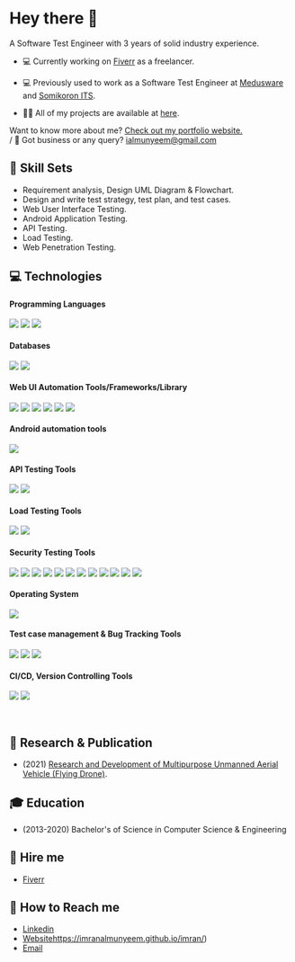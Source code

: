 # Hey there 👋

A Software Test Engineer with 3 years of solid industry experience.

- 💻 Currently working on [Fiverr](https://www.fiverr.com/munyeem) as a freelancer.

- 💻 Previously used to work as a Software Test Engineer at [Medusware](https://mediusware.com/) and [Somikoron ITS](http://www.somikoronits.com/).

- 👨‍💻 All of my projects are available at [here](https://github.com/imranalmunyeem?tab=repositories).

Want to know more about me? [Check out my portfolio website.](https://imranalmunyeem.info) <br>  /
📧 Got business or any query? [ialmunyeem@gmail.com](ialmunyeem@gmail.com)

## 💼 Skill Sets
- Requirement analysis, Design UML Diagram & Flowchart.
- Design and write test strategy, test plan, and test cases.
- Web User Interface Testing.
- Android Application Testing.
- API Testing.
- Load Testing.
- Web Penetration Testing.

## 💻 Technologies
#### Programming Languages
![](https://img.shields.io/badge/Code-JavaScript-informational?style=flat&logo=Java&logoColor=white&color=4AB197)
![](https://img.shields.io/badge/Code-Java-informational?style=flat&logo=Java&logoColor=white&color=4AB197)
![](https://img.shields.io/badge/Code-Python-informational?style=flat&logo=Python&logoColor=white&color=4AB197)


#### Databases
![](https://img.shields.io/badge/Code-MYSQL-informational?style=flat&logo=MYSQL&logoColor=white&color=4AB197)
![](https://img.shields.io/badge/Code-postgresql-informational?style=flat&logo=postgresql&logoColor=white&color=4AB197)
<br>

#### Web UI Automation Tools/Frameworks/Library
![](https://img.shields.io/badge/Test-Cypress-informational?style=flat&logo=Cypress&logoColor=white&color=4AB197)
![](https://img.shields.io/badge/Test-Mocha-informational?style=flat&logo=Mocha&logoColor=white&color=4AB197)
![](https://img.shields.io/badge/Test-Chai-informational?style=flat&logo=Chai&logoColor=white&color=4AB197)
![](https://img.shields.io/badge/Test-Selenium-informational?style=flat&logo=Selenium&logoColor=white&color=4AB197)
![](https://img.shields.io/badge/Test-TestNG-informational?style=flat&logo=TestNG&logoColor=white&color=4AB197) 
![](https://img.shields.io/badge/Test-Cucumber-informational?style=flat&logo=Cucumber&logoColor=white&color=4AB197) 
<br>

#### Android automation tools
![](https://img.shields.io/badge/Test-Appium-informational?style=flat&logo=Appium&logoColor=white&color=4AB197)
<br>

#### API Testing Tools
![](https://img.shields.io/badge/Tools-Postman-informational?style=flat&logo=Postman&logoColor=white&color=4AB197)
![](https://img.shields.io/badge/Tools-RestAssured-informational?style=flat&logo=RestAssured&logoColor=white&color=4AB197)

#### Load Testing Tools
![](https://img.shields.io/badge/Tools-JMeter-informational?style=flat&logo=JMeter&logoColor=white&color=4AB197)
![](https://img.shields.io/badge/Tools-BlazeMeter-informational?style=flat&logo=BlazeMeter&logoColor=white&color=4AB197)

#### Security Testing Tools
![](https://img.shields.io/badge/Tools-KaliLinux-informational?style=flat&logo=KaliLinux&logoColor=white&color=4AB197)
![](https://img.shields.io/badge/Tools-Metasploite-informational?style=flat&logo=Metasploite&logoColor=white&color=4AB197)
![](https://img.shields.io/badge/Tools-Whoislookup-informational?style=flat&logo=Whoislookup&logoColor=white&color=4AB197)
![](https://img.shields.io/badge/Tools-Netcraft-informational?style=flat&logo=Netcraft&logoColor=white&color=4AB197)
![](https://img.shields.io/badge/Tools-Maltego-informational?style=flat&logo=Maltego&logoColor=white&color=4AB197)
![](https://img.shields.io/badge/Tools-Robotex-informational?style=flat&logo=Robotex&logoColor=white&color=4AB197)
![](https://img.shields.io/badge/Tools-BeEF-informational?style=flat&logo=BeEF&logoColor=white&color=4AB197)
![](https://img.shields.io/badge/Tools-OwaspZap-informational?style=flat&logo=OwaspZap&logoColor=white&color=4AB197)
![](https://img.shields.io/badge/Tools-BurpSuite-informational?style=flat&logo=BurpSuite&logoColor=white&color=4AB197)
![](https://img.shields.io/badge/Tools-Wireshark-informational?style=flat&logo=Wireshark&logoColor=white&color=4AB197)
![](https://img.shields.io/badge/Tools-Nmap-informational?style=flat&logo=Nmap&logoColor=white&color=4AB197)
![](https://img.shields.io/badge/Tools-SQLmap-informational?style=flat&logo=SQLmap&logoColor=white&color=4AB197)

#### Operating System
![](https://img.shields.io/badge/Tools-Windows-informational?style=flat&logo=Windows&logoColor=white&color=4AB197)


#### Test case management & Bug Tracking Tools
![](https://img.shields.io/badge/Tools-Jira-informational?style=flat&logo=Jira-Software&logoColor=white&color=4AB197)
![](https://img.shields.io/badge/Tools-Trello-informational?style=flat&logo=Trello&logoColor=white&color=4AB197)
![](https://img.shields.io/badge/Tools-MSExcel-informational?style=flat&logo=MSExcel&logoColor=white&color=4AB197) 

#### CI/CD, Version Controlling Tools
![](https://img.shields.io/badge/Tools-Jenkins-informational?style=flat&logo=jenkins&logoColor=white&color=4AB197)
![](https://img.shields.io/badge/Tools-GitHub-informational?style=flat&logo=GitHub&logoColor=white&color=4AB197)
</details>

<br>

## 👨 Research & Publication
- (2021) [Research and Development of Multipurpose Unmanned Aerial Vehicle (Flying Drone)](https://ieeexplore.ieee.org/document/9666736).

## 🎓 Education
- (2013-2020) Bachelor's of Science in Computer Science & Engineering 

## 💼 Hire me
- [Fiverr](https://www.fiverr.com/munyeem)

## 💁 How to Reach me
- [Linkedin](https://www.linkedin.com/in/imran-al-munyeem/)
- [Website](https://imranalmunyeem.github.io/imran/)https://imranalmunyeem.github.io/imran/)
- [Email](ialmunyeem@gmail.com)

